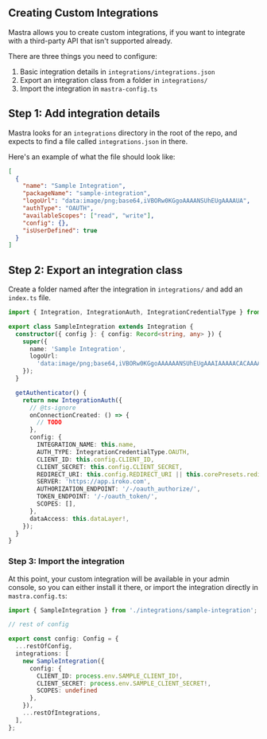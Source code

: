## Creating Custom Integrations

Mastra allows you to create custom integrations, if you want to integrate with a third-party API that isn't supported already.

There are three things you need to configure:

1. Basic integration details in `integrations/integrations.json`
2. Export an integration class from a folder in `integrations/`
3. Import the integration in `mastra-config.ts`

## Step 1: Add integration details

Mastra looks for an `integrations` directory in the root of the repo, and expects to find a file called `integrations.json` in there.

Here's an example of what the file should look like:

```json integrations/integrations.json
[
  {
    "name": "Sample Integration",
    "packageName": "sample-integration",
    "logoUrl": "data:image/png;base64,iVBORw0KGgoAAAANSUhEUgAAAAUA",
    "authType": "OAUTH",
    "availableScopes": ["read", "write"],
    "config": {},
    "isUserDefined": true
  }
]
```

## Step 2: Export an integration class

Create a folder named after the integration in `integrations/` and add an `index.ts` file.

```ts integrations/sample-integration/index.ts
import { Integration, IntegrationAuth, IntegrationCredentialType } from '@mastra/core';

export class SampleIntegration extends Integration {
  constructor({ config }: { config: Record<string, any> }) {
    super({
      name: 'Sample Integration',
      logoUrl:
        'data:image/png;base64,iVBORw0KGgoAAAAAANSUhEUgAAAIAAAAACACAAAAYAAADDPmHLAAAYTELEQVR4n0x9CXxU5fX2c997Z8tMFsKaBJIgaLEbYmm',
    });
  }

  getAuthenticator() {
    return new IntegrationAuth({
      // @ts-ignore
      onConnectionCreated: () => {
        // TODO
      },
      config: {
        INTEGRATION_NAME: this.name,
        AUTH_TYPE: IntegrationCredentialType.OAUTH,
        CLIENT_ID: this.config.CLIENT_ID,
        CLIENT_SECRET: this.config.CLIENT_SECRET,
        REDIRECT_URI: this.config.REDIRECT_URI || this.corePresets.redirectURI,
        SERVER: 'https://app.iroko.com',
        AUTHORIZATION_ENDPOINT: '/-/oauth_authorize/',
        TOKEN_ENDPOINT: '/-/oauth_token/',
        SCOPES: [],
      },
      dataAccess: this.dataLayer!,
    });
  }
}
```

### Step 3: Import the integration

At this point, your custom integration will be available in your admin console, so you can either install it there, or import the integration directly in `mastra.config.ts`: 

```ts mastra.config.ts
import { SampleIntegration } from './integrations/sample-integration';

// rest of config

export const config: Config = {
  ...restOfConfig,
  integrations: [
    new SampleIntegration({
      config: {
        CLIENT_ID: process.env.SAMPLE_CLIENT_ID!,
        CLIENT_SECRET: process.env.SAMPLE_CLIENT_SECRET!,
        SCOPES: undefined
      },
    }),
    ...restOfIntegrations,
  ],
};
```
